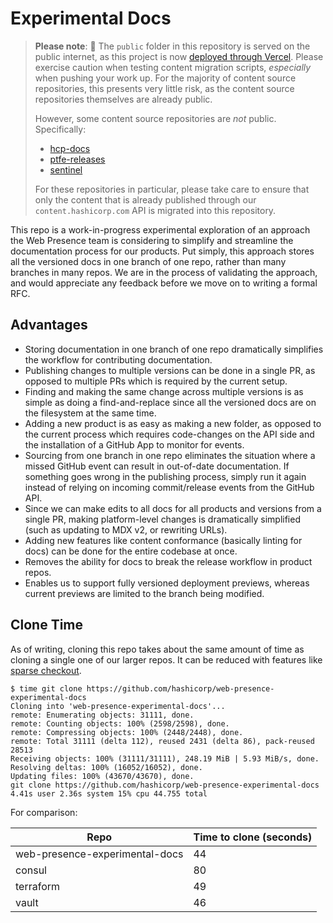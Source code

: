 # Experimental Docs

> **Please note**: 🚨 The `public` folder in this repository is served on the public internet, as this project is now [deployed through Vercel](https://vercel.com/hashicorp/web-presence-experimental-docs/deployments). Please exercise caution when testing content migration scripts, _especially_ when pushing your work up. For the majority of content source repositories, this presents very little risk, as the content source repositories themselves are already public.
>
> However, some content source repositories are _not_ public. Specifically:
>
> - [hcp-docs](https://github.com/hashicorp/hcp-docs)
> - [ptfe-releases](https://github.com/hashicorp/ptfe-releases)
> - [sentinel](https://github.com/hashicorp/sentinel)
>
> For these repositories in particular, please take care to ensure that only the content that is already published through our `content.hashicorp.com` API is migrated into this repository.

This repo is a work-in-progress experimental exploration of an approach the Web Presence team is considering to simplify and streamline the documentation process for our products. Put simply, this approach stores all the versioned docs in one branch of one repo, rather than many branches in many repos. We are in the process of validating the approach, and would appreciate any feedback before we move on to writing a formal RFC.

## Advantages

- Storing documentation in one branch of one repo dramatically simplifies the workflow for contributing documentation.
- Publishing changes to multiple versions can be done in a single PR, as opposed to multiple PRs which is required by the current setup.
- Finding and making the same change across multiple versions is as simple as doing a find-and-replace since all the versioned docs are on the filesystem at the same time.
- Adding a new product is as easy as making a new folder, as opposed to the current process which requires code-changes on the API side and the installation of a GitHub App to monitor for events.
- Sourcing from one branch in one repo eliminates the situation where a missed GitHub event can result in out-of-date documentation. If something goes wrong in the publishing process, simply run it again instead of relying on incoming commit/release events from the GitHub API.
- Since we can make edits to all docs for all products and versions from a single PR, making platform-level changes is dramatically simplified (such as updating to MDX v2, or rewriting URLs).
- Adding new features like content conformance (basically linting for docs) can be done for the entire codebase at once.
- Removes the ability for docs to break the release workflow in product repos.
- Enables us to support fully versioned deployment previews, whereas current previews are limited to the branch being modified.

## Clone Time

As of writing, cloning this repo takes about the same amount of time as cloning a single one of our larger repos. It can be reduced with features like [sparse checkout](https://github.blog/2020-01-17-bring-your-monorepo-down-to-size-with-sparse-checkout/).

```
$ time git clone https://github.com/hashicorp/web-presence-experimental-docs
Cloning into 'web-presence-experimental-docs'...
remote: Enumerating objects: 31111, done.
remote: Counting objects: 100% (2598/2598), done.
remote: Compressing objects: 100% (2448/2448), done.
remote: Total 31111 (delta 112), reused 2431 (delta 86), pack-reused 28513
Receiving objects: 100% (31111/31111), 248.19 MiB | 5.93 MiB/s, done.
Resolving deltas: 100% (16052/16052), done.
Updating files: 100% (43670/43670), done.
git clone https://github.com/hashicorp/web-presence-experimental-docs  4.41s user 2.36s system 15% cpu 44.755 total
```

For comparison:

| Repo                           | Time to clone (seconds) |
| ------------------------------ | ----------------------- |
| web-presence-experimental-docs | 44                      |
| consul                         | 80                      |
| terraform                      | 49                      |
| vault                          | 46                      |
